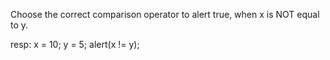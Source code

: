 Choose the correct comparison operator to alert true, when x is NOT equal to y.

resp:
x = 10;
y = 5;
alert(x != y);